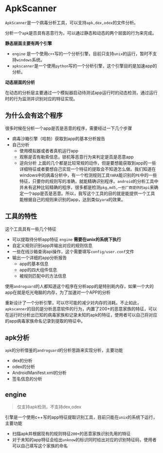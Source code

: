 # ApkScanner
`ApkScanner`是一个病毒分析工具，可以支持`apk,dex,odex`的文件分析。

分析一个`apk`是否具有恶意行为，可以通过静态和动态的两个层面的行为来完成。

**静态层面主要有两个引擎**
* `engine` 是一个使用`c++`写的一个分析引擎，目前只支持`unix`的运行，暂时不支持`windows`系统。
* `apkscanner`是一个使用`python`写的一个分析引擎，这个引擎目的是加速app的分析。

**动态层面的分析**

在动态的分析层主要通过一个模拟器启动待测试app运行时的动态检测，通过运行时的行为监测并识别对应的特征实现。

## 为什么会有这个程序
很多时候在分析一个app是否是恶意的程序，需要经过一下几个步骤
* 病毒沙箱引擎（哈勃）获取到app的基本分析报告
* 自己分析
    * 使用模拟器或者者真机运行app
    * 观察是否有勒索信息，锁机等恶意行为来判定是否是恶意app
    * 逆向分析
上面的几个都是比较常规的动作，但是要想能获取到app的一些详细特征或者要想自己实现一个特征的提取会不知道怎么做。我们知道在windows中的病毒分析中，有一个检测规则工具`YARA`能识别的`PE`中的一些特征，只要你的规则写的准确，就能精确识别程序。`android`的分析工具中并未有这种比较精确的程序，很多都是检测`pkg,md5,一些厂商提供的api`来确定一个app是否是恶意。所以，我写这个工具的目的就是能提供一个工具能根据自己的规则来识别的app，达到类似`yara`的效果。

## 工具的特性
这个工具具有一些几个特征
* 可以提取待分析app特征 `engine` **需要在unix的系统下执行**
* 自定义规则识别app并输出对应的规则信息
* 一些在线沙箱查询api操作，这个需要填写`config/user.conf`文件
* 输出一个详细的app分析报告
    * app的基本信息
    * app的四大组件信息
    * 被规则匹配中的方法信息

使用`androguard`的人都知道这个程序在分析app的是特别耗内存，如果一个大的app在就是吃光电脑的内存，为了加速对一个APP的分析

重新设计了一个分析引擎，可以尽可能的减少对内存的消耗。不止如此，`apkscanner`的目的是分析恶意软件的行为，内置了200+的恶意家族的特征，可以在运行时分析出已知的病毒家族和记录未知的apk的特征，使用者可以自己将对应的app病毒家族命名记录到提取的特征中。


## apk分析
`apk`的分析借鉴的`androguard`的分析思路来实现分析，主要功能
* dex的分析
* odex的分析
* AndroidManifest.xml的分析
* 签名信息的分析

## engine
> 仅支持apk检测，不支持dex,odex

引擎是一个使用c++写的app特征提取识别工具，目前只能在`unix`的系统下运行，主要功能
* 扫描apk并根据现有的规则特征`200+`的恶意家族识别先用的特征
* 对于未知的app特征会给出`unknow`的标识同时给出对应的识别特征码，使用者可以自己填写这个家族的命名

